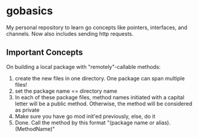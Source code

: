 # gobasics
My personal repository to learn go concepts like pointers, interfaces, and channels. Now also includes sending http requests.

## Important Concepts
On building a local package with "remotely"-callable methods:
1. create the new files in one directory. One package can span multiple files!
2. set the package name == directory name
3. In each of these package files, method names initiated with a capital letter will be a public method. Otherwise, the method will be considered as private
4. Make sure you have go mod init'ed previously, else, do it
5. Done. Call the method by this format "(package name or alias).(MethodName)"
